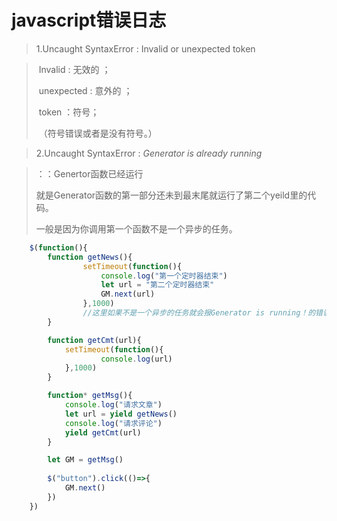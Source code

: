 # javascript错误日志

> 1.Uncaught SyntaxError :  Invalid or unexpected token

> ​	Invalid : 无效的 ；
>
> ​	unexpected : 意外的 ；
>
> ​	token ：符号；
>
> ​	（符号错误或者是没有符号。）



> 2.Uncaught SyntaxError : *Generator* *is* *already* *running*

> ：：Genertor函数已经运行
>
> 就是Generator函数的第一部分还未到最末尾就运行了第二个yeild里的代码。
>
> 一般是因为你调用第一个函数不是一个异步的任务。

```javascript
    $(function(){
        function getNews(){
                setTimeout(function(){
                    console.log("第一个定时器结束")
                    let url = "第二个定时器结束"
                    GM.next(url)
                },1000)
                //这里如果不是一个异步的任务就会报Generator is running！的错误。
        }

        function getCmt(url){
            setTimeout(function(){
                    console.log(url)
            },1000)
        }

        function* getMsg(){
            console.log("请求文章")
            let url = yield getNews()
            console.log("请求评论")
            yield getCmt(url)
        }

        let GM = getMsg()
        
        $("button").click(()=>{
            GM.next()
        })
    })
```

